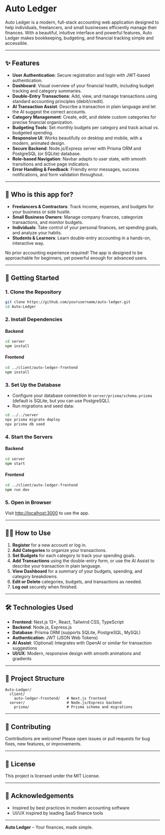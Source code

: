 # Auto Ledger

Auto Ledger is a modern, full-stack accounting web application designed to help individuals, freelancers, and small businesses efficiently manage their finances. With a beautiful, intuitive interface and powerful features, Auto Ledger makes bookkeeping, budgeting, and financial tracking simple and accessible.

---

## ✨ Features

- **User Authentication**: Secure registration and login with JWT-based authentication.
- **Dashboard**: Visual overview of your financial health, including budget tracking and category summaries.
- **Double-Entry Transactions**: Add, view, and manage transactions using standard accounting principles (debit/credit).
- **AI Transaction Assist**: Describe a transaction in plain language and let the AI suggest the correct accounts.
- **Category Management**: Create, edit, and delete custom categories for precise financial organization.
- **Budgeting Tools**: Set monthly budgets per category and track actual vs. budgeted spending.
- **Responsive UI**: Works beautifully on desktop and mobile, with a modern, animated design.
- **Secure Backend**: Node.js/Express server with Prisma ORM and PostgreSQL (or SQLite) database.
- **Role-based Navigation**: Navbar adapts to user state, with smooth transitions and active page indicators.
- **Error Handling & Feedback**: Friendly error messages, success notifications, and form validation throughout.

---

## 👤 Who is this app for?

- **Freelancers & Contractors**: Track income, expenses, and budgets for your business or side hustle.
- **Small Business Owners**: Manage company finances, categorize transactions, and monitor budgets.
- **Individuals**: Take control of your personal finances, set spending goals, and analyze your habits.
- **Students & Learners**: Learn double-entry accounting in a hands-on, interactive way.

No prior accounting experience required! The app is designed to be approachable for beginners, yet powerful enough for advanced users.

---

## 🚀 Getting Started

### 1. Clone the Repository

```bash
git clone https://github.com/yourusername/auto-ledger.git
cd Auto-Ledger
```

### 2. Install Dependencies

#### Backend
```bash
cd server
npm install
```

#### Frontend
```bash
cd ../client/auto-ledger-frontend
npm install
```

### 3. Set Up the Database

- Configure your database connection in `server/prisma/schema.prisma` (default is SQLite, but you can use PostgreSQL).
- Run migrations and seed data:

```bash
cd ../../server
npx prisma migrate deploy
npx prisma db seed
```

### 4. Start the Servers

#### Backend
```bash
cd server
npm start
```

#### Frontend
```bash
cd ../client/auto-ledger-frontend
npm run dev
```

### 5. Open in Browser

Visit [http://localhost:3000](http://localhost:3000) to use the app.

---

## 🧑‍💻 How to Use

1. **Register** for a new account or log in.
2. **Add Categories** to organize your transactions.
3. **Set Budgets** for each category to track your spending goals.
4. **Add Transactions** using the double-entry form, or use the AI Assist to describe your transaction in plain language.
5. **View Dashboard** for a summary of your budgets, spending, and category breakdowns.
6. **Edit or Delete** categories, budgets, and transactions as needed.
7. **Log out** securely when finished.

---

## 🛠️ Technologies Used

- **Frontend**: Next.js 13+, React, Tailwind CSS, TypeScript
- **Backend**: Node.js, Express.js
- **Database**: Prisma ORM (supports SQLite, PostgreSQL, MySQL)
- **Authentication**: JWT (JSON Web Tokens)
- **AI Assist**: (Optional) Integrates with OpenAI or similar for transaction suggestions
- **UI/UX**: Modern, responsive design with smooth animations and gradients

---

## 📂 Project Structure

```
Auto-Ledger/
  client/
    auto-ledger-frontend/   # Next.js frontend
  server/                   # Node.js/Express backend
    prisma/                 # Prisma schema and migrations
```

---

## 🤝 Contributing

Contributions are welcome! Please open issues or pull requests for bug fixes, new features, or improvements.

---

## 📄 License

This project is licensed under the MIT License.

---

## 🙏 Acknowledgements

- Inspired by best practices in modern accounting software
- UI/UX inspired by leading SaaS finance tools

---

**Auto Ledger** – Your finances, made simple. 